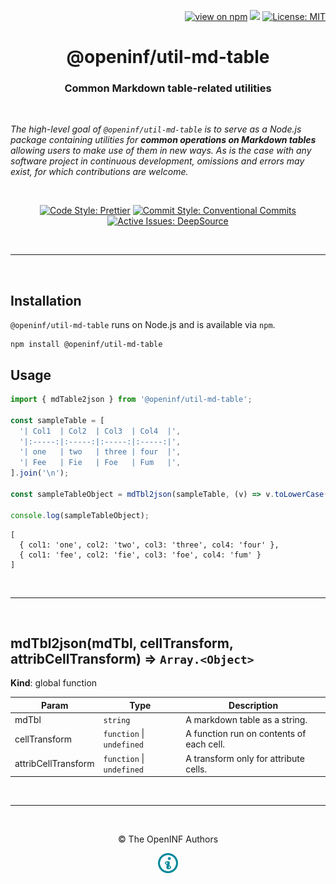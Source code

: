<div align="right">

<a href="https://www.npmjs.com/package/@openinf/util-md-table#top"><img src="https://img.shields.io/npm/v/@openinf/util-md-table?style=plastic" alt="view on npm" /></a>
<img src="https://img.shields.io/github/languages/top/openinf/util-md-table?color=blue&style=plastic" />
<a href="https://opensource.org/licenses/MIT"><img src="https://img.shields.io/github/license/openinf/util-md-table?color=blue&style=plastic" alt="License: MIT" /></a>

</div>

<h1 align="center">@openinf/util-md-table</h1>

<h3 align="center">Common Markdown table-related utilities</h3>

<br />

_The high-level goal of `@openinf/util-md-table` is to serve as a Node.js
package containing utilities for **common operations on Markdown tables**
allowing users to make use of them in new ways. As is the case with any software
project in continuous development, omissions and errors may exist, for which
contributions are welcome._

<br />

<div align="center">

[![Code Style: Prettier][prettier-badge]][prettier-url]
[![Commit Style: Conventional Commits][conventional-commits-badge]][conventional-commits-url]
[![Active Issues: DeepSource][deepsource-badge]][deepsource-url]

</div>

<br />

---

<br />

## Installation

`@openinf/util-md-table` runs on Node.js and is available via `npm`.

```shell
npm install @openinf/util-md-table
```

## Usage

```ts
import { mdTable2json } from '@openinf/util-md-table';

const sampleTable = [
  '| Col1  | Col2  | Col3  | Col4  |',
  '|:-----:|:-----:|:-----:|:-----:|',
  '| one   | two   | three | four  |',
  '| Fee   | Fie   | Foe   | Fum   |',
].join('\n');

const sampleTableObject = mdTbl2json(sampleTable, (v) => v.toLowerCase());

console.log(sampleTableObject);
```

```console
[
  { col1: 'one', col2: 'two', col3: 'three', col4: 'four' },
  { col1: 'fee', col2: 'fie', col3: 'foe', col4: 'fum' }
]
```

<br />

---

<br />

<a name="mdTbl2json"></a>

## mdTbl2json(mdTbl, cellTransform, attribCellTransform) ⇒ <code>Array.&lt;Object&gt;</code>

**Kind**: global function

| Param               | Type                                            | Description                              |
| ------------------- | ----------------------------------------------- | ---------------------------------------- |
| mdTbl               | <code>string</code>                             | A markdown table as a string.            |
| cellTransform       | <code>function</code> \| <code>undefined</code> | A function run on contents of each cell. |
| attribCellTransform | <code>function</code> \| <code>undefined</code> | A transform only for attribute cells.    |

<br />

---

<br />

<p align="center">&copy; The OpenINF Authors</center></p>
<p align="center"><img height="32px" width="32px" src="https://raw.githubusercontent.com/openinf/openinf.github.io/live/logo.svg" /></p>

<!-- prettier-ignore-start -->
<!-- PRESERVE LINK DEFINITION LABEL CASE - START -->

[deepsource-badge]: https://deepsource.io/gh/openinf/util-md-table.svg/?label=active+issues&show_trend=true&token=l5A9MkZiKP1kWI8AWvY98Hd-
[deepsource-url]: https://deepsource.io/gh/openinf/util-md-table/?ref=repository-badge 'Active Issues: DeepSource'
[conventional-commits-badge]: https://img.shields.io/badge/commit%20style-Conventional-%23fa6673?style=plastic&logoColor=white&logo=data:image/svg+xml;base64,PHN2ZyB4bWxucz0iaHR0cDovL3d3dy53My5vcmcvMjAwMC9zdmciIHZpZXdCb3g9IjAgMCAzMCAzMCI+PHBhdGggc3R5bGU9ImZpbGw6ICNGRkYiIGQ9Ik0xNSwyQTEzLDEzLDAsMSwxLDIsMTUsMTMsMTMsMCwwLDEsMTUsMm0wLTJBMTUsMTUsMCwxLDAsMzAsMTUsMTUsMTUsMCwwLDAsMTUsMFoiLz48L3N2Zz4K 'Commit Style: Conventional Commits'
[conventional-commits-url]: https://www.conventionalcommits.org 'Commit Style: Conventional Commits'
[prettier-badge]: https://img.shields.io/badge/code_style-Prettier-ff69b4.svg?style=plastic 'Code Style: Prettier'
[prettier-url]: https://github.com/prettier/prettier 'Code Style: Prettier'

<!-- PRESERVE LINK DEFINITION LABEL CASE - END -->
<!-- prettier-ignore-end -->
